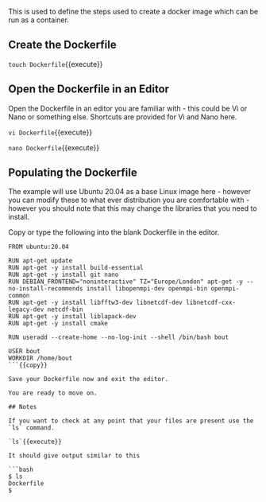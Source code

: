 This is used to define the steps used to create a docker image which can be run as a container.

## Create the Dockerfile

`touch Dockerfile`{{execute}}

## Open the Dockerfile in an Editor

Open the Dockerfile in an editor you are familiar with - this could be Vi or Nano or something else. Shortcuts are provided for Vi and Nano here.

`vi Dockerfile`{{execute}}

`nano Dockerfile`{{execute}}

## Populating the Dockerfile

The example will use Ubuntu 20.04 as a base Linux image here - however you can modify these to what ever distribution you are comfortable with - however you should note that this may change the libraries that you need to install.

Copy or type the following into the blank Dockerfile in the editor.

```
FROM ubuntu:20.04

RUN apt-get update
RUN apt-get -y install build-essential
RUN apt-get -y install git nano
RUN DEBIAN_FRONTEND="noninteractive" TZ="Europe/London" apt-get -y --no-install-recommends install libopenmpi-dev openmpi-bin openmpi-common
RUN apt-get -y install libfftw3-dev libnetcdf-dev libnetcdf-cxx-legacy-dev netcdf-bin
RUN apt-get -y install liblapack-dev
RUN apt-get -y install cmake

RUN useradd --create-home --no-log-init --shell /bin/bash bout

USER bout
WORKDIR /home/bout
```{{copy}}

Save your Dockerfile now and exit the editor.

You are ready to move on.

## Notes

If you want to check at any point that your files are present use the `ls` command.

`ls`{{execute}}

It should give output similar to this

```bash
$ ls
Dockerfile
$ 
```
